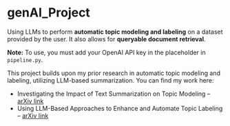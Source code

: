 # genAI_Project
Using LLMs to perform **automatic topic modeling and labeling** on a dataset provided by the user. It also allows for **queryable document retrieval**.

**Note:** To use, you must add your OpenAI API key in the placeholder in `pipeline.py`.

This project builds upon my prior research in automatic topic modeling and labeling, utilizing LLM-based summarization. You can find my work here:
- Investigating the Impact of Text Summarization on Topic Modeling  – [arXiv link](https://arxiv.org/abs/2410.09063)
- Using LLM-Based Approaches to Enhance and Automate Topic Labeling – [arXiv link](https://arxiv.org/abs/2502.18469)
